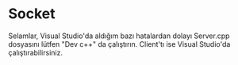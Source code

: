 # Socket

Selamlar,
Visual Studio'da aldığım bazı hatalardan dolayı Server.cpp dosyasını lütfen "Dev c++" da çalıştırın. Client'tı ise Visual Studio'da çalıştırabilirsiniz.

